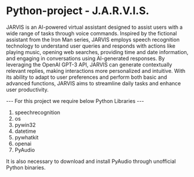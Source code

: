 # Python-project - J.A.R.V.I.S.

JARVIS is an AI-powered virtual assistant designed to assist users with a wide range of tasks through voice commands. Inspired by the fictional assistant from the Iron Man series, JARVIS employs speech recognition technology to understand user queries and responds with actions like playing music, opening web searches, providing time and date information, and engaging in conversations using AI-generated responses. By leveraging the OpenAI GPT-3 API, JARVIS can generate contextually relevant replies, making interactions more personalized and intuitive. With its ability to adapt to user preferences and perform both basic and advanced functions, JARVIS aims to streamline daily tasks and enhance user productivity.

--- For this project we require below Python Libraries ---

1. speechrecognition                            
2. os
3. pywin32
4. datetime
5. pywhatkit
6. openai
7. PyAudio

It is also necessary to download and install PyAudio through unofficial Python binaries.




